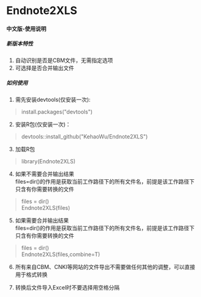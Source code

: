 # Endnote2XLS
#### 中文版-使用说明
##### 新版本特性
1. 自动识别是否是CBM文件，无需指定选项
2. 可选择是否合并输出文件

##### 如何使用
1. 需先安装devtools(仅安装一次):  
> install.packages("devtools")

2. 安装R包(仅安装一次)：
> devtools::install_github("KehaoWu/Endnote2XLS")

3. 加载R包
> library(Endnote2XLS)

4. 如果不需要合并输出结果<br>
   files=dir()的作用是获取当前工作路径下的所有文件名，前提是该工作路径下只含有你需要转换的文件
> files = dir() <br>
> Endnote2XLS(files)

5. 如果需要合并输出结果<br>
   files=dir()的作用是获取当前工作路径下的所有文件名，前提是该工作路径下只含有你需要转换的文件
> files = dir() <br>
> Endnote2XLS(files,combine=T)

6. 所有来自CBM、CNKI等网站的文件导出不需要做任何其他的调整，可以直接用于格式转换

7. 转换后文件导入Excel时不要选择用空格分隔
